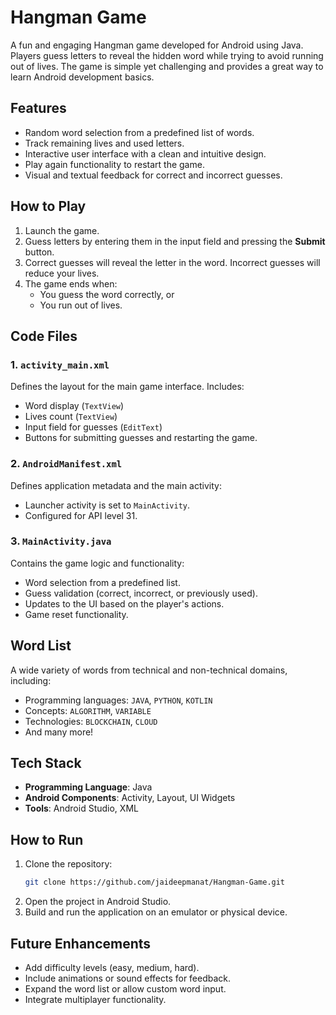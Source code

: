 # Hangman Game

A fun and engaging Hangman game developed for Android using Java. Players guess letters to reveal the hidden word while trying to avoid running out of lives. The game is simple yet challenging and provides a great way to learn Android development basics.

## Features
- Random word selection from a predefined list of words.
- Track remaining lives and used letters.
- Interactive user interface with a clean and intuitive design.
- Play again functionality to restart the game.
- Visual and textual feedback for correct and incorrect guesses.

## How to Play
1. Launch the game.
2. Guess letters by entering them in the input field and pressing the **Submit** button.
3. Correct guesses will reveal the letter in the word. Incorrect guesses will reduce your lives.
4. The game ends when:
   - You guess the word correctly, or
   - You run out of lives.

## Code Files
### 1. `activity_main.xml`
Defines the layout for the main game interface. Includes:
- Word display (`TextView`)
- Lives count (`TextView`)
- Input field for guesses (`EditText`)
- Buttons for submitting guesses and restarting the game.
  
### 2. `AndroidManifest.xml`
Defines application metadata and the main activity:
- Launcher activity is set to `MainActivity`.
- Configured for API level 31.

### 3. `MainActivity.java`
Contains the game logic and functionality:
- Word selection from a predefined list.
- Guess validation (correct, incorrect, or previously used).
- Updates to the UI based on the player's actions.
- Game reset functionality.

## Word List
A wide variety of words from technical and non-technical domains, including:
- Programming languages: `JAVA`, `PYTHON`, `KOTLIN`
- Concepts: `ALGORITHM`, `VARIABLE`
- Technologies: `BLOCKCHAIN`, `CLOUD`
- And many more!

## Tech Stack
- **Programming Language**: Java
- **Android Components**: Activity, Layout, UI Widgets
- **Tools**: Android Studio, XML

## How to Run
1. Clone the repository:
   ```bash
   git clone https://github.com/jaideepmanat/Hangman-Game.git
2. Open the project in Android Studio.
3. Build and run the application on an emulator or physical device.

## Future Enhancements
- Add difficulty levels (easy, medium, hard).
- Include animations or sound effects for feedback.
- Expand the word list or allow custom word input.
- Integrate multiplayer functionality.
